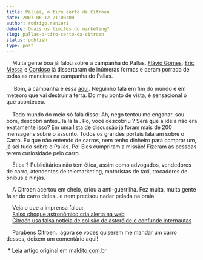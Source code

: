```yaml
---
title: Pallas, o tiro certo da Citroen
date: 2007-06-12 21:00:00
author: rodrigo.ranieri
debate: Quais os limites do marketing?
slug: pallas-o-tiro-certo-da-citroen
status: publish 
type: post
---
```


    Muita gente boa já falou sobre a campanha do Pallas. [Flávio Gomes](http://z001.ig.com.br/ig/58/14/913038/blig/bligdogomes/2007_06.html#post_18872956), [Eric Messa](http://www.messa.com.br/eric/ecode/2007/06/teaser-de-impacto-da-citroen.html) e [Cardoso](http://www.contraditorium.com/2007/06/12/extra-asteroide-se-aloja-em-cavidade-retal-de-publicitario/) já dissertaram de inúmeras formas e deram porrada de todas as maneiras na campanha do Pallas.    
     
     Bom, a campanha é essa [aqui](http://www.mundodaastronomia.com/noticias/ciencias/0,,P4LL45369-5601,00.html). Neguinho fala em fim do mundo e em meteoro que vai destruir a terra. Do meu ponto de vista, é sensacional o que aconteceu.    
      
    Todo mundo do meio só fala disso: Ah, nego tentou me enganar. sou bom, descobri antes.. la la la . Po, você descobriu ? Será que a idéia não era exatamente isso? Em uma lista de discussão já foram mais de 200 mensagens sobre o assunto. Todos os grandes portais falaram sobre o Carro. Eu que não entendo de carros, nem tenho dinheiro para comprar um, já sei tudo sobre o Pallas. Po! Eles cumpriram a missão! Fizeram as pessoas terem curiosidade pelo carro.    
  
    Ética ? Publicitários não tem ética, assim como advogados, vendedores de carro, atendentes de telemarketing, motoristas de taxi, trocadores de ônibus e ninjas.    
  
    A Citroen acertou em cheio, criou a anti-guerrilha. Fez muita, muita gente falar do carro deles.. e nem precisou nadar pelada na praia.    
  
    Veja o que a imprensa falou:   
    [Falso choque astronômico cria alerta na web](http://g1.globo.com/Noticias/Tecnologia/0,,MUL50412-6174,00.html)   
    [Citroën usa falsa notícia de colisão de asteróide e confunde internautas](http://noticias.uol.com.br/economia/ultnot/2007/06/11/ult4294u616.jhtm)   
  
    Parabens Citroen.. agora se voces quiserem me mandar um carro desses, deixem um comentário aqui!  
  
 \* Leia artigo original em [maldito.com.br](http://maldito.com.br/2007/06/12/pallas-o-tiro-certo-da-citroen/)  

